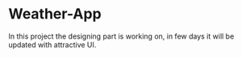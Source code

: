 # Weather-App
In this project the designing part is working on, in few days it will be updated with attractive UI.
